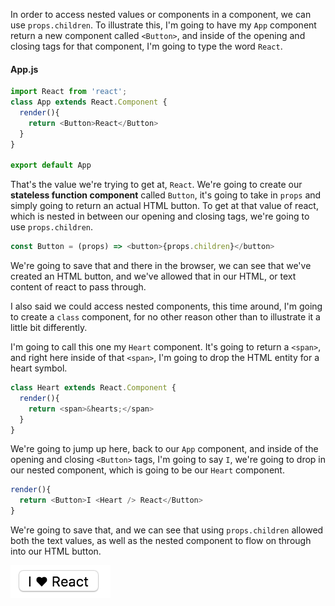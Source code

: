 In order to access nested values or components in a component, we can use `props.children`. To illustrate this, I'm going to have my `App` component return a new component called `<Button>`, and inside of the opening and closing tags for that component, I'm going to type the word `React`.
#### App.js
``` javascript
import React from 'react';
class App extends React.Component {
  render(){
    return <Button>React</Button>
  }
}

export default App
```
That's the value we're trying to get at, `React`. We're going to create our **stateless function component** called `Button`, it's going to take in `props` and simply going to return an actual HTML button. To get at that value of react, which is nested in between our opening and closing tags, we're going to use `props.children`.

``` javascript
const Button = (props) => <button>{props.children}</button>
```
We're going to save that and there in the browser, we can see that we've created an HTML button, and we've allowed that in our HTML, or text content of react to pass through.

I also said we could access nested components, this time around, I'm going to create a `class` component, for no other reason other than to illustrate it a little bit differently.

I'm going to call this one my `Heart` component. It's going to return a `<span>`, and right here inside of that `<span>`, I'm going to drop the HTML entity for a heart symbol.

``` javascript
class Heart extends React.Component {
  render(){
    return <span>&hearts;</span>
  }
}
```
We're going to jump up here, back to our `App` component, and inside of the opening and closing `<Button>` tags, I'm going to say `I`, we're going to drop in our nested component, which is going to be our `Heart` component.

``` javascript
render(){
  return <Button>I <Heart /> React</Button>
}
```
We're going to save that, and we can see that using `props.children` allowed both the text values, as well as the nested component to flow on through into our HTML button.

![Button](../images/react-accessing-child-properties-button.png)